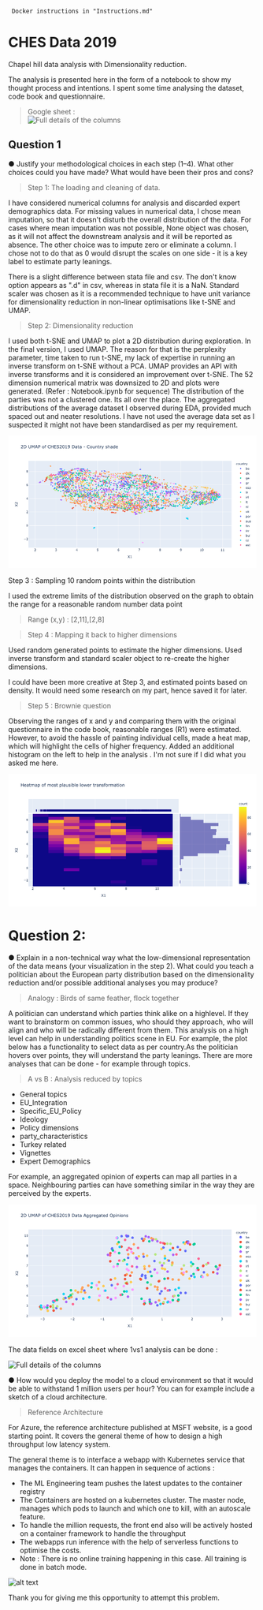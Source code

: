 ` Docker instructions in "Instructions.md"` 


# CHES Data 2019
Chapel hill data analysis with Dimensionality reduction. 

The analysis is presented here in the form of a notebook to show my thought process and intentions. I spent some time analysing the dataset, code book and questionnaire. 
> Google sheet  :  
![Full details of the columns](https://docs.google.com/spreadsheets/d/e/2PACX-1vRMNnnvLPRFYRiw5GduBKtIaw6c9u9vMioiK6ss6GW7TpvXSeHHmsaz0DHbRnzgus-Y6bYTibzx1yGK/pubhtml?gid=1230933217&single=true)

## Question 1 
● Justify your methodological choices in each step (1–4). What other choices could you
have made? What would have been their pros and cons?

> Step 1: The loading and cleaning of data. 

I have considered numerical columns for analysis and discarded expert demographics data. 
For missing values in numerical data, I chose mean imputation, so that it doesn't disturb the overall distribution of the data. 
For cases where mean imputation was not possible, None object was chosen, as it will not affect the downstream analysis and it will be reported as absence. The other choice was to impute zero or eliminate a column. I chose not to do that as 0 would disrupt the scales on one side - it is a key label to estimate party leanings. 



There is a slight difference between stata file and csv. The don't know option appears as ".d" in csv, whereas in stata file it is a NaN. Standard scaler was chosen as it is a recommended technique to have unit variance for dimensionality reduction in non-linear optimisations like t-SNE and UMAP. 

> Step 2: Dimensionality reduction 

I used both t-SNE and UMAP to plot a 2D distribution during exploration. In the final version, I used UMAP. 
The reason for that is the perplexity parameter, time taken to run t-SNE, my lack of expertise in running an inverse transform on t-SNE without a PCA. UMAP provides an API with inverse transforms and it is considered an improvement over t-SNE.
The 52 dimension numerical matrix was downsized to 2D and plots were generated. (Refer : Notebook.ipynb for sequence)
The distribution of the parties was not a clustered one. Its all over the place. 
The aggregated distributions of the average dataset I observed during EDA, provided much spaced out and neater resolutions. I have not used the average data set as I suspected it might not have been standardised as per my requirement. 

![alt text](/img/newplot.png)


Step 3 : Sampling 10 random points within the distribution

I used the extreme limits of the distribution observed on the graph to obtain the range for a reasonable random number data point
> Range (x,y) : [2,11],[2,8]


> Step 4 : Mapping it back to higher dimensions

Used random generated points to estimate the higher dimensions. Used inverse transform and standard scaler object to re-create the higher dimensions. 

I could have been more creative at Step 3, and estimated points based on density. It would need some research on my part, hence saved it for later. 

> Step 5 : Brownie question

Observing the ranges of x and y and comparing them with the original questionnaire in the code book, reasonable ranges (R1) were estimated. However, to avoid the hassle of painting individual cells, made a heat map, which will highlight the cells of higher frequency. Added an additional histogram on the left to help in the analysis . I'm not sure if I did what you asked me here. 

![alt text](/img/heatmap.png)

# Question 2:
● Explain in a non-technical way what the low-dimensional representation of the data means (your visualization in the step 2). What could you teach a politician about the European party distribution based on the dimensionality reduction and/or possible
additional analyses you may produce?

> Analogy : Birds of same feather, flock together

A politician can understand which parties think alike on a highlevel. If they want to brainstorm on common issues, who should they approach, who will align and who will be radically different from them. This analysis on a high level can help in understanding politics scene in EU. For example, the plot below has a functionality to select data as per country.As the politician hovers over points, they will understand the party leanings. There are more analyses that can be done - for example through topics. 

> A vs B : Analysis reduced by topics
* General topics
* EU_Integration
* Specific_EU_Policy
* Ideology
* Policy dimensions
* party_characteristics
* Turkey related
* Vignettes
* Expert Demographics 

For example, an aggregated opinion of experts can map all parties in a space. Neighbouring parties can have something similar in the way they are perceived by the experts. 

![alt text](/img/aggregated_umap.png)


The data fields on excel sheet where 1vs1 analysis can be done :

![Full details of the columns](https://docs.google.com/spreadsheets/d/e/2PACX-1vRMNnnvLPRFYRiw5GduBKtIaw6c9u9vMioiK6ss6GW7TpvXSeHHmsaz0DHbRnzgus-Y6bYTibzx1yGK/pubhtml?gid=1230933217&single=true)


● How would you deploy the model to a cloud environment so that it would be able to withstand 1 million users per hour? You can for example include a sketch of a cloud
architecture.

> Reference Architecture 

For Azure, the reference architecture published at MSFT website, is a good starting point. It covers the general theme of how to design a high throughput low latency system.  

The general theme is to interface a webapp with Kubernetes service that manages the containers. It can happen in sequence of actions : 

* The ML Engineering team pushes the latest updates to the container registry
* The Containers are hosted on a kubernetes cluster. The master node, manages which pods to launch and which one to kill, with an autoscale feature. 
* To handle the million requests, the front end also will be actively hosted on a container framework to handle the throughput
* The webapps run inference with the help of serverless functions to optimise the costs.
* Note : There is no online training happening in this case. All training is done in batch mode.    

![alt text](https://docs.microsoft.com/en-us/azure/architecture/solution-ideas/media/ai-at-the-edge.svg)

Thank you for giving me this opportunity to attempt this problem.
